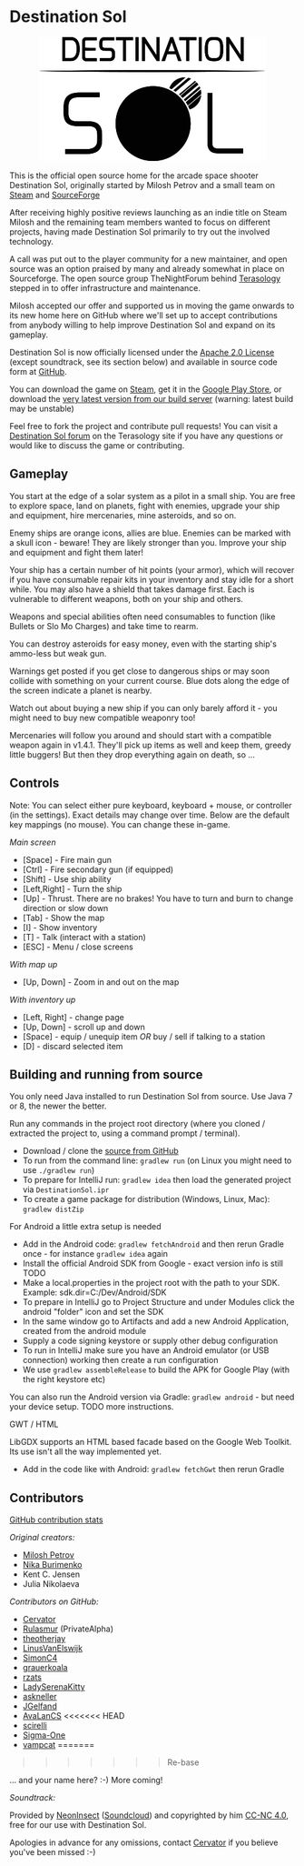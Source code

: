 Destination Sol
==========

<p align="center"><img src="/main/imgSrcs/ui/title.png" alt="Destination Sol"/></p>

This is the official open source home for the arcade space shooter Destination Sol, originally started by Milosh Petrov and a small team on [Steam](http://store.steampowered.com/app/342980/) and [SourceForge](http://sourceforge.net/projects/destinationsol)

After receiving highly positive reviews launching as an indie title on Steam Milosh and the remaining team members wanted to focus on different projects, having made Destination Sol primarily to try out the involved technology.

A call was put out to the player community for a new maintainer, and open source was an option praised by many and already somewhat in place on Sourceforge. The open source group TheNightForum behind [Terasology](http://terasology.org) stepped in to offer infrastructure and maintenance.

Milosh accepted our offer and supported us in moving the game onwards to its new home here on GitHub where we'll set up to accept contributions from anybody willing to help improve Destination Sol and expand on its gameplay.

Destination Sol is now officially licensed under the [Apache 2.0 License](http://www.apache.org/licenses/LICENSE-2.0.html) (except soundtrack, see its section below) and available in source code form at [GitHub](https://github.com/TheNightForum/DestinationSol).

You can download the game on [Steam](http://store.steampowered.com/app/342980/), get it in the [Google Play Store](https://play.google.com/store/apps/details?id=com.miloshpetrov.sol2.android&hl=en), or download the [very latest version from our build server](http://jenkins.terasology.org/job/DestinationSol/lastSuccessfulBuild/artifact/desktop/build/distributions/DestinationSol.zip) (warning: latest build may be unstable)

Feel free to fork the project and contribute pull requests! You can visit a [Destination Sol forum](http://forum.terasology.org/forum/destination-sol.57/) on the Terasology site if you have any questions or would like to discuss the game or contributing.

Gameplay
--------

You start at the edge of a solar system as a pilot in a small ship. You are free to explore space, land on planets, fight with enemies, upgrade your ship and equipment, hire mercenaries, mine asteroids, and so on.

Enemy ships are orange icons, allies are blue. Enemies can be marked with a skull icon - beware! They are likely stronger than you. Improve your ship and equipment and fight them later!

Your ship has a certain number of hit points (your armor), which will recover if you have consumable repair kits in your inventory and stay idle for a short while. You may also have a shield that takes damage first. Each is vulnerable to different weapons, both on your ship and others.

Weapons and special abilities often need consumables to function (like Bullets or Slo Mo Charges) and take time to rearm.

You can destroy asteroids for easy money, even with the starting ship's ammo-less but weak gun.

Warnings get posted if you get close to dangerous ships or may soon collide with something on your current course. Blue dots along the edge of the screen indicate a planet is nearby.

Watch out about buying a new ship if you can only barely afford it - you might need to buy new compatible weaponry too!

Mercenaries will follow you around and should start with a compatible weapon again in v1.4.1. They'll pick up items as well and keep them, greedy little buggers! But then they drop everything again on death, so ...

Controls
--------

Note: You can select either pure keyboard, keyboard + mouse, or controller (in the settings). Exact details may change over time. Below are the default key mappings (no mouse). You can change these in-game.

*Main screen*

* [Space] - Fire main gun
* [Ctrl] - Fire secondary gun (if equipped)
* [Shift] - Use ship ability
* [Left,Right] - Turn the ship
* [Up] - Thrust. There are no brakes! You have to turn and burn to change direction or slow down
* [Tab] - Show the map
* [I] - Show inventory
* [T] - Talk (interact with a station)
* [ESC] - Menu / close screens

*With map up*

* [Up, Down] - Zoom in and out on the map

*With inventory up*

* [Left, Right] - change page
* [Up, Down] - scroll up and down
* [Space] - equip / unequip item *OR* buy / sell if talking to a station
* [D] - discard selected item


Building and running from source
--------

You only need Java installed to run Destination Sol from source. Use Java 7 or 8, the newer the better.

Run any commands in the project root directory (where you cloned / extracted the project to, using a command prompt / terminal).

* Download / clone the [source from GitHub](https://github.com/TheNightForum/DestinationSol)
* To run from the command line: `gradlew run` (on Linux you might need to use `./gradlew run`)
* To prepare for IntelliJ run: `gradlew idea` then load the generated project via `DestinationSol.ipr`
* To create a game package for distribution (Windows, Linux, Mac): `gradlew distZip`

For Android a little extra setup is needed

* Add in the Android code: `gradlew fetchAndroid` and then rerun Gradle once - for instance `gradlew idea` again
* Install the official Android SDK from Google - exact version info is still TODO
* Make a local.properties in the project root with the path to your SDK. Example: sdk.dir=C\:/Dev/Android/SDK
* To prepare in IntelliJ go to Project Structure and under Modules click the android "folder" icon and set the SDK
* In the same window go to Artifacts and add a new Android Application, created from the android module
* Supply a code signing keystore or supply other debug configuration
* To run in IntelliJ make sure you have an Android emulator (or USB connection) working then create a run configuration
* We use `gradlew assembleRelease` to build the APK for Google Play (with the right keystore etc)

You can also run the Android version via Gradle: `gradlew android` - but need your device setup. TODO more instructions.

GWT / HTML

LibGDX supports an HTML based facade based on the Google Web Toolkit. Its use isn't all the way implemented yet.

* Add in the code like with Android: `gradlew fetchGwt` then rerun Gradle

Contributors
------------
[GitHub contribution stats](https://github.com/TheNightForum/DestinationSol/graphs/contributors)

*Original creators:*

* [Milosh Petrov](https://github.com/miloshpetrov)
* [Nika Burimenko](https://github.com/NoiseDoll)
* Kent C. Jensen
* Julia Nikolaeva

*Contributors on GitHub:*

* [Cervator](https://github.com/Cervator)
* [Rulasmur](https://github.com/Rulasmur) (PrivateAlpha)
* [theotherjay](https://github.com/theotherjay)
* [LinusVanElswijk](https://github.com/LinusVanElswijk)
* [SimonC4](https://github.com/SimonC4)
* [grauerkoala](https://github.com/grauerkoala)
* [rzats](https://github.com/rzats)
* [LadySerenaKitty](https://github.com/LadySerenaKitty)
* [askneller](https://github.com/askneller)
* [JGelfand](https://github.com/JGelfand)
* [AvaLanCS](https://github.com/Avalancs)
<<<<<<< HEAD
* [scirelli](https://github.com/scirelli)
* [Sigma-One](https://github.com/Sigma-One)
* [vampcat](https://github.com/vampcat)
=======
>>>>>>> Re-base

... and your name here? :-) More coming!

*Soundtrack:*

Provided by [NeonInsect](https://github.com/NeonInsect) ([Soundcloud](https://soundcloud.com/neon-insect)) and copyrighted by him [CC-NC 4.0](https://creativecommons.org/licenses/by-nc/4.0/), free for our use with Destination Sol.

Apologies in advance for any omissions, contact [Cervator](http://forum.terasology.org/members/cervator.2/) if you believe you've been missed :-)
